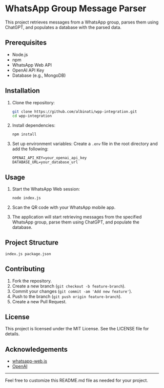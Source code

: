 # WhatsApp Group Message Parser

This project retrieves messages from a WhatsApp group, parses them using ChatGPT, and populates a database with the parsed data.

## Prerequisites

- Node.js
- npm
- WhatsApp Web API
- OpenAI API Key
- Database (e.g., MongoDB)

## Installation

1. Clone the repository:
    ```sh
    git clone https://github.com/albinati/wpp-integration.git
    cd wpp-integration
    ```

2. Install dependencies:
    ```sh
    npm install
    ```

3. Set up environment variables:
    Create a `.env` file in the root directory and add the following:
    ```env
    OPENAI_API_KEY=your_openai_api_key
    DATABASE_URL=your_database_url
    ```

## Usage

1. Start the WhatsApp Web session:
    ```sh
    node index.js
    ```

2. Scan the QR code with your WhatsApp mobile app.

3. The application will start retrieving messages from the specified WhatsApp group, parse them using ChatGPT, and populate the database.

## Project Structure

    index.js package.json

## Contributing

1. Fork the repository.
2. Create a new branch (`git checkout -b feature-branch`).
3. Commit your changes (`git commit -am 'Add new feature'`).
4. Push to the branch (`git push origin feature-branch`).
5. Create a new Pull Request.

## License

This project is licensed under the MIT License. See the LICENSE file for details.

## Acknowledgements

- [whatsapp-web.js](https://github.com/pedroslopez/whatsapp-web.js)
- [OpenAI](https://openai.com/)

---

Feel free to customize this README.md file as needed for your project.
